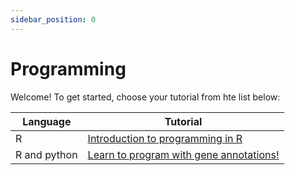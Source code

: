 ```yaml
---
sidebar_position: 0
---
```


# Programming

Welcome!  To get started, choose your tutorial from hte list below:


| Language               |                      Tutorial                          |
| ---------------------- | ------------------------------------------------------ |
| R                      | [Introduction to programming in R](introduction_to_R/README.md) |
| R and python           | [Learn to program with gene annotations!](programming_with_gene_annotations3/README.md) |

